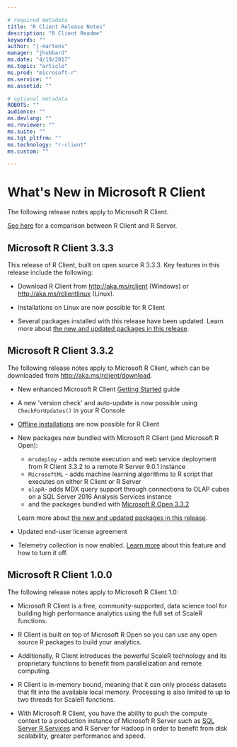 ```yaml
---

# required metadata
title: "R Client Release Notes"
description: "R Client Readme"
keywords: ""
author: "j-martens"
manager: "jhubbard"
ms.date: "4/19/2017"
ms.topic: "article"
ms.prod: "microsoft-r"
ms.service: ""
ms.assetid: ""

# optional metadata
ROBOTS: ""
audience: ""
ms.devlang: ""
ms.reviewer: ""
ms.suite: ""
ms.tgt_pltfrm: ""
ms.technology: "r-client"
ms.custom: ""

---
```


# What's New in Microsoft R Client

The following release notes apply to Microsoft R Client.

[See here](../microsoft-r-getting-started.md#compare-prods) for a comparison between R Client and R Server.


## Microsoft R Client 3.3.3

This release of R Client, built on open source R 3.3.3. Key features in this release include the following:

+ Download R Client from http://aka.ms/rclient (Windows) or http://aka.ms/rclientlinux (Linux).

+ Installations on Linux are now possible for R Client

+ Several packages installed with this release have been updated. Learn more about [the new and updated packages in this release](../rserver-whats-new.md#rclient333-package-updates).

## Microsoft R Client 3.3.2

The following release notes apply to Microsoft R Client, which can be downloaded from http://aka.ms/rclient/download.

+ New enhanced Microsoft R Client [Getting Started](../r-client-get-started.md) guide
+ A new 'version check' and auto-update is now possible using `CheckForUpdates()` in your R Console 
+ [Offline installations](../r-client-get-started.md#installrclient) are now possible for R Client
+ New packages now bundled with Microsoft R Client (and Microsoft R Open):
  + `mrsdeploy` - adds remote execution and web service deployment from R Client 3.3.2 to a remote R Server 9.0.1 instance
  + `MicrosoftML` - adds machine learning algorithms to R script that executes on either R Client or R Server
  + `olapR`- adds MDX query support through connections to OLAP cubes on a SQL Server 2016 Analysis Services instance
  + and the packages bundled with [Microsoft R Open 3.3.2](https://mran.microsoft.com/rro/installed/#enhance)
  
  Learn more about [the new and updated packages in this release](../rserver-whats-new.md#new-and-updated-packages).
+ Updated end-user license agreement
+ Telemetry collection is now enabled. [Learn more](../rserver-optout-telemetry.md) about this feature and how to turn it off.

## Microsoft R Client 1.0.0

The following release notes apply to Microsoft R Client 1.0:

+ Microsoft R Client is a free, community-supported, data science tool for building high performance analytics using the full set of ScaleR functions.  

+ R Client is built on top of Microsoft R Open so you can use any open source R packages to build your analytics.

+ Additionally, R Client introduces the powerful ScaleR technology and its proprietary functions to benefit from parallelization and remote computing.

+ R Client is in-memory bound, meaning that it can only process datasets that fit into the available local memory. Processing is also limited to up to two threads for ScaleR functions.

+ With Microsoft R Client, you have the ability to push the compute context to a production instance of Microsoft R Server such as [SQL Server R Services](https://msdn.microsoft.com/en-us/library/mt604845.aspx) and R Server for Hadoop in order to benefit from disk scalability, greater performance and speed.

